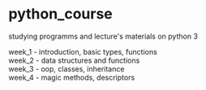 # python_course
studying programms and lecture's materials on python 3

week_1 - introduction, basic types, functions  
week_2 - data structures and functions  
week_3 - oop, classes, inheritance  
week_4 - magic methods, descriptors
